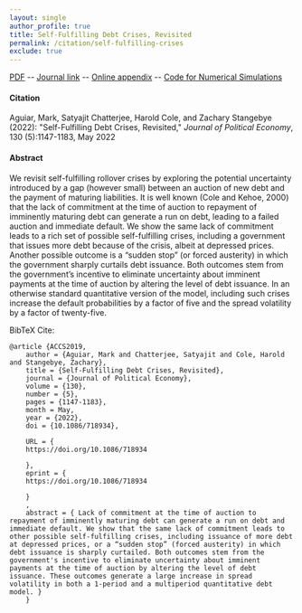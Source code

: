 ```yaml
---
layout: single 
author_profile: true 
title: Self-Fulfilling Debt Crises, Revisited 
permalink: /citation/self-fulfilling-crises
exclude: true
---
```


[PDF](https://markaguiar.github.io/files/self_fulfilling.pdf) -- [Journal link](https://www.journals.uchicago.edu/doi/10.1086/718934) -- [Online appendix](https://markaguiar.github.io/files/self_fulfilling_revisited_online_appendix.pdf) -- [Code for Numerical Simulations](https://github.com/zstangebye/self_fulfilling_crises_revisited.git)
#### Citation

Aguiar, Mark, Satyajit Chatterjee,  Harold Cole, and Zachary Stangebye  (2022): "Self-Fulfilling Debt Crises, Revisited,"  *Journal of Political Economy*, 130 (5):1147-1183, May 2022

#### Abstract

We revisit self-fulfilling rollover crises by exploring the potential uncertainty introduced by a gap (however small) between an auction of new debt and the payment of maturing liabilities. It is well known (Cole and Kehoe, 2000) that the lack of commitment at the time of auction to repayment of imminently maturing debt can generate a run on debt, leading to a failed auction and immediate default. We show the same lack of commitment leads to a rich set of possible self-fulfilling crises, including a government that issues more debt because of the crisis, albeit at depressed prices. Another possible outcome is a “sudden stop” (or forced austerity) in which the government sharply curtails debt issuance. Both outcomes stem from the government’s incentive to eliminate uncertainty about imminent payments at the time of auction by altering the level of debt issuance. In an otherwise standard quantitative version of the model, including such crises increase the default probabilities by a factor of five and the spread volatility by a factor of twenty-five.

BibTeX Cite:

	@article {ACCS2019,
		author = {Aguiar, Mark and Chatterjee, Satyajit and Cole, Harold and Stangebye, Zachary},
		title = {Self-Fulfilling Debt Crises, Revisited},
		journal = {Journal of Political Economy},
		volume = {130},
		number = {5},
		pages = {1147-1183},
		month = May,
		year = {2022},
		doi = {10.1086/718934},
		
		URL = {
		https://doi.org/10.1086/718934
		
		},
		eprint = {
		https://doi.org/10.1086/718934
		
		}
		,
		abstract = { Lack of commitment at the time of auction to repayment of imminently maturing debt can generate a run on debt and immediate default. We show that the same lack of commitment leads to other possible self-fulfilling crises, including issuance of more debt at depressed prices, or a “sudden stop” (forced austerity) in which debt issuance is sharply curtailed. Both outcomes stem from the government's incentive to eliminate uncertainty about imminent payments at the time of auction by altering the level of debt issuance. These outcomes generate a large increase in spread volatility in both a 1-period and a multiperiod quantitative debt model. }
		}